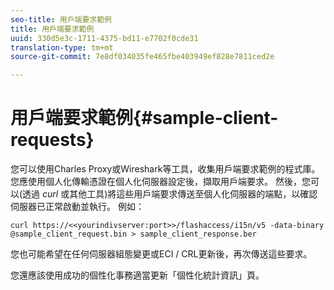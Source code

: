 ```yaml
---
seo-title: 用戶端要求範例
title: 用戶端要求範例
uuid: 330d5e3c-1711-4375-bd11-e7702f0cde31
translation-type: tm+mt
source-git-commit: 7e8df034035fe465fbe403949ef828e7811ced2e

---
```



# 用戶端要求範例{#sample-client-requests}

您可以使用Charles Proxy或Wireshark等工具，收集用戶端要求範例的程式庫。 您應使用個人化傳輸憑證在個人化伺服器設定後，擷取用戶端要求。 然後，您可以(透過 *curl* 或其他工具)將這些用戶端要求傳送至個人化伺服器的端點，以確認伺服器已正常啟動並執行。 例如：

```
curl https://<<yourindivserver:port>>/flashaccess/i15n/v5 -­data-binary  
@sample_client_request.bin > sample_client_response.ber
```

您也可能希望在任何伺服器組態變更或ECI / CRL更新後，再次傳送這些要求。

您還應該使用成功的個性化事務適當更新「個性化統計資訊」頁。
